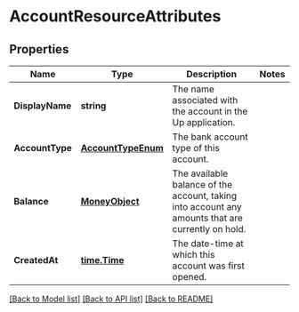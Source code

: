 # AccountResourceAttributes

## Properties

Name | Type | Description | Notes
------------ | ------------- | ------------- | -------------
**DisplayName** | **string** | The name associated with the account in the Up application.  | 
**AccountType** | [**AccountTypeEnum**](AccountTypeEnum.md) | The bank account type of this account.  | 
**Balance** | [**MoneyObject**](MoneyObject.md) | The available balance of the account, taking into account any amounts that are currently on hold.  | 
**CreatedAt** | [**time.Time**](time.Time.md) | The date-time at which this account was first opened.  | 

[[Back to Model list]](../README.md#documentation-for-models) [[Back to API list]](../README.md#documentation-for-api-endpoints) [[Back to README]](../README.md)


